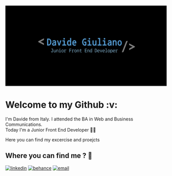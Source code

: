 ![](https://github.com/DavideG89/DavideG89/blob/c610a3cb4468b2b1a4af3f193aa038894dbf9059/github.jpg)

<h1> Welcome to my Github :v: </h1>

<p>I'm Davide from Italy. I attended the BA in Web and Business Communications.
  <br>Today I'm a Junior Front End Developer 👨‍💻 </p>
<p> Here you can find my excercise and proejcts </p>

<h2>Where you can find me ? 🤔</h2>


[<img src='https://cdn.jsdelivr.net/gh/devicons/devicon/icons/linkedin/linkedin-original.svg' alt='linkedin' height='40'>](https://www.linkedin.com/in/https://www.linkedin.com/in/dav-giu//)
[<img src='https://cdn.jsdelivr.net/gh/devicons/devicon/icons/behance/behance-original.svg' alt='behance' height='40'>](https://www.behance.net/davidegiuliano89bdff//)
[<img src='https://img.icons8.com/color/48/000000/email.png' alt='email' height='40'>](https://mailto:davidegiuliano89@gmail.com)


<!--
**DavideG89/DavideG89** is a ✨ _special_ ✨ repository because its `README.md` (this file) appears on your GitHub profile.

Here are some ideas to get you started:

- 🔭 I’m currently working on ...
- 🌱 I’m currently learning ...
- 👯 I’m looking to collaborate on ...
- 🤔 I’m looking for help with ...
- 💬 Ask me about ...
- 📫 How to reach me: ...
- 😄 Pronouns: ...
- ⚡ Fun fact: ...
-->
